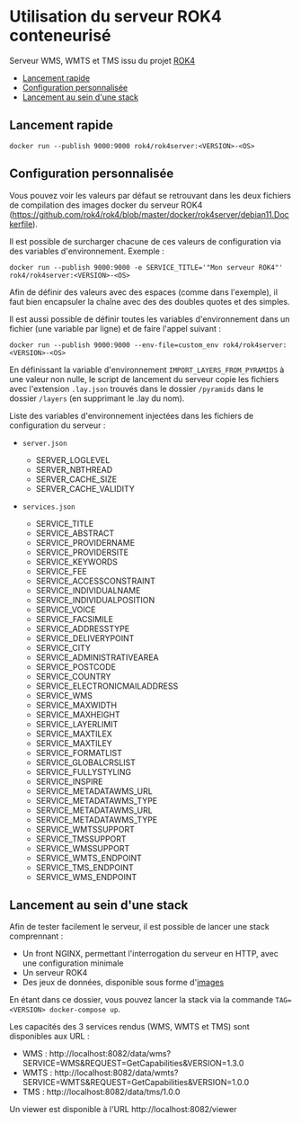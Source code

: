 # Utilisation du serveur ROK4 conteneurisé

Serveur WMS, WMTS et TMS issu du projet [ROK4](https://github.com/rok4/rok4)

- [Lancement rapide](#lancement-rapide)
- [Configuration personnalisée](#configuration-personnalisée)
- [Lancement au sein d'une stack](#lancement-au-sein-dune-stack)

## Lancement rapide

```
docker run --publish 9000:9000 rok4/rok4server:<VERSION>-<OS>
```

## Configuration personnalisée

Vous pouvez voir les valeurs par défaut se retrouvant dans les deux fichiers de compilation des images docker du serveur ROK4 (https://github.com/rok4/rok4/blob/master/docker/rok4server/debian11.Dockerfile).

Il est possible de surcharger chacune de ces valeurs de configuration via des variables d'environnement. Exemple :

`docker run --publish 9000:9000 -e SERVICE_TITLE='"Mon serveur ROK4"' rok4/rok4server:<VERSION>-<OS>`

Afin de définir des valeurs avec des espaces (comme dans l'exemple), il faut bien encapsuler la chaîne avec des des doubles quotes et des simples.

Il est aussi possible de définir toutes les variables d'environnement dans un fichier (une variable par ligne) et de faire l'appel suivant :

`docker run --publish 9000:9000 --env-file=custom_env rok4/rok4server:<VERSION>-<OS>`

En définissant la variable d'environnement `IMPORT_LAYERS_FROM_PYRAMIDS` à une valeur non nulle, le script de lancement du serveur copie les fichiers avec l'extension `.lay.json` trouvés dans le dossier `/pyramids` dans le dossier `/layers` (en supprimant le .lay du nom).

Liste des variables d'environnement injectées dans les fichiers de configuration du serveur :

* `server.json`
    * SERVER_LOGLEVEL
    * SERVER_NBTHREAD
    * SERVER_CACHE_SIZE
    * SERVER_CACHE_VALIDITY

* `services.json`
    * SERVICE_TITLE
    * SERVICE_ABSTRACT
    * SERVICE_PROVIDERNAME
    * SERVICE_PROVIDERSITE
    * SERVICE_KEYWORDS
    * SERVICE_FEE
    * SERVICE_ACCESSCONSTRAINT
    * SERVICE_INDIVIDUALNAME
    * SERVICE_INDIVIDUALPOSITION
    * SERVICE_VOICE
    * SERVICE_FACSIMILE
    * SERVICE_ADDRESSTYPE
    * SERVICE_DELIVERYPOINT
    * SERVICE_CITY
    * SERVICE_ADMINISTRATIVEAREA
    * SERVICE_POSTCODE
    * SERVICE_COUNTRY
    * SERVICE_ELECTRONICMAILADDRESS
    * SERVICE_WMS
    * SERVICE_MAXWIDTH
    * SERVICE_MAXHEIGHT
    * SERVICE_LAYERLIMIT
    * SERVICE_MAXTILEX
    * SERVICE_MAXTILEY
    * SERVICE_FORMATLIST
    * SERVICE_GLOBALCRSLIST
    * SERVICE_FULLYSTYLING
    * SERVICE_INSPIRE
    * SERVICE_METADATAWMS_URL
    * SERVICE_METADATAWMS_TYPE
    * SERVICE_METADATAWMS_URL
    * SERVICE_METADATAWMS_TYPE
    * SERVICE_WMTSSUPPORT
    * SERVICE_TMSSUPPORT
    * SERVICE_WMSSUPPORT
    * SERVICE_WMTS_ENDPOINT
    * SERVICE_TMS_ENDPOINT
    * SERVICE_WMS_ENDPOINT

## Lancement au sein d'une stack 

Afin de tester facilement le serveur, il est possible de lancer une stack comprennant :

* Un front NGINX, permettant l'interrogation du serveur en HTTP, avec une configuration minimale
* Un serveur ROK4
* Des jeux de données, disponible sous forme d'[images](https://hub.docker.com/r/rok4/dataset)

En étant dans ce dossier, vous pouvez lancer la stack via la commande `TAG=<VERSION> docker-compose up`.

Les capacités des 3 services rendus (WMS, WMTS et TMS) sont disponibles aux URL :

* WMS : http://localhost:8082/data/wms?SERVICE=WMS&REQUEST=GetCapabilities&VERSION=1.3.0
* WMTS : http://localhost:8082/data/wmts?SERVICE=WMTS&REQUEST=GetCapabilities&VERSION=1.0.0
* TMS : http://localhost:8082/data/tms/1.0.0

Un viewer est disponible à l'URL http://localhost:8082/viewer